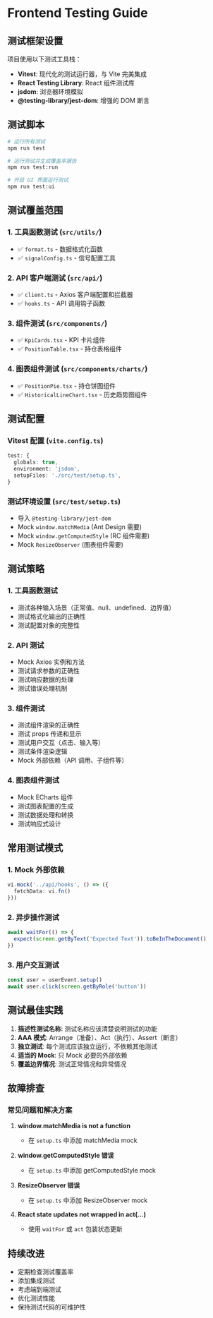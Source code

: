 # Frontend Testing Guide

## 测试框架设置

项目使用以下测试工具栈：

- **Vitest**: 现代化的测试运行器，与 Vite 完美集成
- **React Testing Library**: React 组件测试库
- **jsdom**: 浏览器环境模拟
- **@testing-library/jest-dom**: 增强的 DOM 断言

## 测试脚本

```bash
# 运行所有测试
npm run test

# 运行测试并生成覆盖率报告
npm run test:run

# 开启 UI 界面运行测试
npm run test:ui
```

## 测试覆盖范围

### 1. 工具函数测试 (`src/utils/`)
- ✅ `format.ts` - 数据格式化函数
- ✅ `signalConfig.ts` - 信号配置工具

### 2. API 客户端测试 (`src/api/`)
- ✅ `client.ts` - Axios 客户端配置和拦截器
- ✅ `hooks.ts` - API 调用钩子函数

### 3. 组件测试 (`src/components/`)
- ✅ `KpiCards.tsx` - KPI 卡片组件
- ✅ `PositionTable.tsx` - 持仓表格组件

### 4. 图表组件测试 (`src/components/charts/`)
- ✅ `PositionPie.tsx` - 持仓饼图组件
- ✅ `HistoricalLineChart.tsx` - 历史趋势图组件

## 测试配置

### Vitest 配置 (`vite.config.ts`)
```typescript
test: {
  globals: true,
  environment: 'jsdom',
  setupFiles: './src/test/setup.ts',
}
```

### 测试环境设置 (`src/test/setup.ts`)
- 导入 `@testing-library/jest-dom`
- Mock `window.matchMedia` (Ant Design 需要)
- Mock `window.getComputedStyle` (RC 组件需要)
- Mock `ResizeObserver` (图表组件需要)

## 测试策略

### 1. 工具函数测试
- 测试各种输入场景（正常值、null、undefined、边界值）
- 测试格式化输出的正确性
- 测试配置对象的完整性

### 2. API 测试
- Mock Axios 实例和方法
- 测试请求参数的正确性
- 测试响应数据的处理
- 测试错误处理机制

### 3. 组件测试
- 测试组件渲染的正确性
- 测试 props 传递和显示
- 测试用户交互（点击、输入等）
- 测试条件渲染逻辑
- Mock 外部依赖（API 调用、子组件等）

### 4. 图表组件测试
- Mock ECharts 组件
- 测试图表配置的生成
- 测试数据处理和转换
- 测试响应式设计

## 常用测试模式

### 1. Mock 外部依赖
```typescript
vi.mock('../api/hooks', () => ({
  fetchData: vi.fn()
}))
```

### 2. 异步操作测试
```typescript
await waitFor(() => {
  expect(screen.getByText('Expected Text')).toBeInTheDocument()
})
```

### 3. 用户交互测试
```typescript
const user = userEvent.setup()
await user.click(screen.getByRole('button'))
```

## 测试最佳实践

1. **描述性测试名称**: 测试名称应该清楚说明测试的功能
2. **AAA 模式**: Arrange（准备）、Act（执行）、Assert（断言）
3. **独立测试**: 每个测试应该独立运行，不依赖其他测试
4. **适当的 Mock**: 只 Mock 必要的外部依赖
5. **覆盖边界情况**: 测试正常情况和异常情况

## 故障排查

### 常见问题和解决方案

1. **window.matchMedia is not a function**
   - 在 `setup.ts` 中添加 matchMedia mock

2. **window.getComputedStyle 错误**
   - 在 `setup.ts` 中添加 getComputedStyle mock

3. **ResizeObserver 错误**
   - 在 `setup.ts` 中添加 ResizeObserver mock

4. **React state updates not wrapped in act(...)**
   - 使用 `waitFor` 或 `act` 包装状态更新

## 持续改进

- 定期检查测试覆盖率
- 添加集成测试
- 考虑端到端测试
- 优化测试性能
- 保持测试代码的可维护性